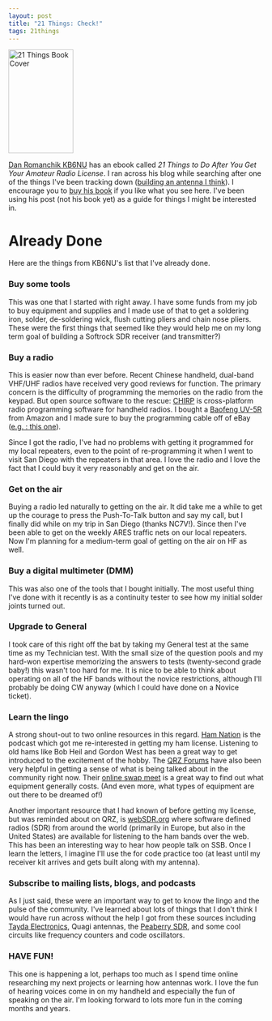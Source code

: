 ```yaml
---
layout: post
title: "21 Things: Check!"
tags: 21things
---
```


<img height="205" width="128" src="{{ site.baseurl }}/images/21-things-cover.jpg" alt="21 Things Book Cover"/>

[Dan Romanchik KB6NU](http://www.kb6nu.com/) has an ebook called *21 Things to
Do After You Get Your Amateur Radio License*.  I ran across his blog while
searching after one of the things I've been tracking down ([building an
antenna I think](http://www.kb6nu.com/21-things-to-do-build-an-antenna/)).  I
encourage you to [buy his
book](http://www.kb6nu.com/products-page/general-interest/21-things-to-do-after-you-get-your-amateur-radio-license-kindle/)
if you like what you see here.  I've been using his post (not his book yet) as
a guide for things I might be interested in.

# Already Done

Here are the things from KB6NU's list that I've already done.

### Buy some tools

This was one that I started with right away.  I have some funds from my job
to buy equipment and supplies and I made use of that to get a soldering
iron, solder, de-soldering wick, flush cutting pliers and chain nose pliers.
These were the first things that seemed like they would help me on my long
term goal of building a Softrock SDR receiver (and transmitter?)

### Buy a radio

This is easier now than ever before. Recent Chinese handheld, dual-band
VHF/UHF radios have received very good reviews for function.  The primary
concern is the difficulty of programming the memories on the radio from the
keypad.  But open source software to the rescue: [CHIRP](http://chirp.danplanet.com) is cross-platform radio programming software
for handheld radios.  I bought a [Baofeng UV-5R](http://www.amazon.com/BaoFeng-UV-5R-136-174-400-480-Dual-Band/dp/B007H4VT7A)
from Amazon and I made sure to buy the programming cable off of eBay ([e.g.  :  this one](http://www.ebay.com/itm/NEW-USB-Programming-Cable-for-Baofeng-UV-5R-666S-777S-888S-and-Kenwood-radio-/160982904399)).

Since I got the radio, I've had no problems with getting it programmed for
my local repeaters, even to the point of re-programming it when I went to
visit San Diego with the repeaters in that area.  I love the radio and I
love the fact that I could buy it very reasonably and get on the air.

### Get on the air

Buying a radio led naturally to getting on the air.  It did take me a while
to get up the courage to press the Push-To-Talk button and say my call, but
I finally did while on my trip in San Diego (thanks NC7V!).  Since then I've
been able to get on the weekly ARES traffic nets on our local repeaters.
Now I'm planning for a medium-term goal of getting on the air on HF as well.

### Buy a digital multimeter (DMM)

This was also one of the tools that I bought initially. The most useful
thing I've done with it recently is as a continuity tester to see how my
initial solder joints turned out.

### Upgrade to General

I took care of this right off the bat by taking my General test at the same
time as my Technician test.  With the small size of the question pools and my 
hard-won expertise memorizing the answers to tests (twenty-second grade
baby!) this wasn't too hard for me.  It is nice to be able to think about
operating on all of the HF bands without the novice restrictions, although
I'll probably be doing CW anyway (which I could have done on a Novice ticket).

### Learn the lingo

A strong shout-out to two online resources in this regard.  [Ham Nation](http://twit.tv/hn) is the podcast which got me re-interested in getting my
ham license. Listening to old hams like Bob Heil and Gordon West has been a
great way to get introduced to the excitement of the hobby.  The [QRZ Forums](http://forums.qrz.com/forum.php) have also been very helpful in getting a
sense of what is being talked about in the community right now.  Their
[online swap meet](http://forums.qrz.com/forumdisplay.php?7-Ham-Radio-Gear-For-Sale) is a
great way to find out what equipment generally costs. (And even more, what
types of equipment are out there to be dreamed of!)

Another important resource that I had known of before getting my license,
but was reminded about on QRZ, is [webSDR.org](http://www.websdr.org)
where software defined radios (SDR) from around the world (primarily in
Europe, but also in the United States) are available for listening to the
ham bands over the web.  This has been an interesting way to hear how people
talk on SSB.  Once I learn the letters, I imagine I'll use the for code
practice too (at least until my receiver kit arrives and gets built along
with my antenna).

### Subscribe to mailing lists, blogs, and podcasts

As I just said, these were an important way to get to know the lingo and the
pulse of the community.  I've learned about lots of things that I don't
think I would have run across without the help I got from these sources
including [Tayda Electronics](http://www.taydaelectronics.com), Quagi
antennas, the [Peaberry SDR](http://ae9rb.com/), and some cool circuits
like frequency counters and code oscillators.

### HAVE FUN!

This one is happening a lot, perhaps too much as I spend time online
researching my next projects or learning how antennas work.  I love the
fun of hearing voices come in on my handheld and especially the fun of
speaking on the air.  I'm looking forward to lots more fun in the coming
months and years.
